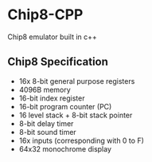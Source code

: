 # Chip8-CPP
Chip8 emulator built in c++

## Chip8 Specification
- 16x 8-bit general purpose registers
- 4096B memory
- 16-bit index register
- 16-bit program counter (PC)
- 16 level stack + 8-bit stack pointer
- 8-bit delay timer
- 8-bit sound timer
- 16x inputs (corresponding with 0 to F)
- 64x32 monochrome display
